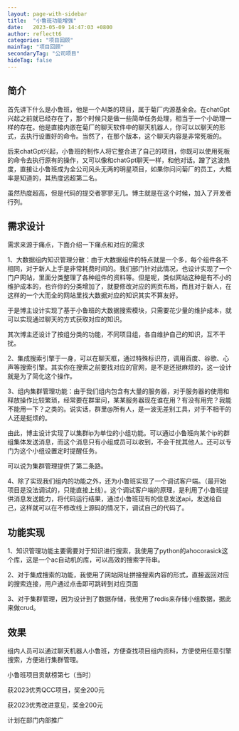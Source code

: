 ```yaml
---
layout: page-with-sidebar
title:  "小鲁班功能增强"
date:   2023-05-09 14:47:03 +0800
author: reflectt6
categories: "项目回顾"
mainTag: "项目回顾"
secondaryTag: "公司项目"
hideTag: false
---
```


## 简介

首先讲下什么是小鲁班，他是一个AI类的项目，属于菊厂内源基金会。在chatGpt兴起之前就已经存在了，那个时候只是做一些简单任务处理，相当于一个小助理一样的存在。他是直接内嵌在菊厂的聊天软件中的聊天机器人，你可以以聊天的形式，去执行设置好的命令。当然了，在那个版本，这个聊天内容是非常死板的。

后来chatGpt兴起，小鲁班的制作人将它整合进了自己的项目，你既可以使用死板的命令去执行原有的操作，又可以像和chatGpt聊天一样，和他对话。蹭了这波热度，直接让小鲁班成为全公司风头无两的明星项目，如果你问问菊厂的员工，大概率是知道的，其热度远超第二名。

虽然热度超高，但是代码的提交者寥寥无几。博主就是在这个时候，加入了开发者行列。

## 需求设计

需求来源于痛点，下面介绍一下痛点和对应的需求

1、大数据组内知识管理分散：由于大数据组件的特点就是一个多，每个组件各不相同，对于新人上手是非常耗费时间的。我们部门针对此情况，也设计实现了一个门户网站，里面分类整理了各种组件的资料等。但是呢，类似网站这种是有不小的维护成本的，也许你的分类增加了，就要修改对应的网页布局，而且对于新人，在这样的一个大而全的网站里找大数据对应的知识其实不算友好。

于是博主设计实现了基于小鲁班的大数据搜索模块，只需要花少量的维护成本，就可以实现通过聊天的方式获取对应的知识。

其次博主还设计了按组分类的功能，不同项目组，各自维护自己的知识，互不干扰。

2、集成搜索引擎于一身，可以在聊天框，通过特殊标识符，调用百度、谷歌、心声等搜索引擎。其实你在搜索之前要找对应的官网，是不是还挺麻烦的，这一设计就是为了简化这个操作。

3、组内集群管理功能：由于我们组内包含有大量的服务器，对于服务器的使用和释放操作比较繁琐，经常要在群里问，某某服务器现在谁在用？有没有用完？我能不能用一下？之类的。说实话，群里@所有人，是一波无差别工具，对于不相干的人还是挺烦的。

由此，博主设计实现了以集群ip为单位的小组功能。可以通过小鲁班向某个ip的群组集体发送消息，而这个消息只有小组成员可以收到，不会干扰其他人。还可以专门为这个小组设置定时提醒任务。

可以说为集群管理提供了第二条路。

4、除了实现我们组内的功能之外，还为小鲁班实现了一个调试客户端。（最开始项目是没法调试的，只能直接上线）。这个调试客户端的原理，是利用了小鲁班提供消息发送能力，将代码运行结果，通过小鲁班现有的信息发送api，发送给自己，这样就可以在不修改线上源码的情况下，调试自己的代码了。

## 功能实现

1、知识管理功能主要需要对于知识进行搜索，我使用了python的ahocorasick这个库，这是一个ac自动机的库，可以高效的搜索字符串。

2、对于集成搜索的功能，我使用了网站网址拼接搜索内容的形式，直接返回对应的搜索连接，用户通过点击即可跳转到对应页面

3、对于集群管理，因为设计到了数据存储，我使用了redis来存储小组数据，据此来做crud。

## 效果

组内人员可以通过聊天机器人小鲁班，方便查找项目组内资料，方便使用任意引擎搜索，方便进行集群管理。

小鲁班项目贡献榜第七（当时）

获2023优秀QCC项目，奖金200元

获2023优秀改进意见，奖金200元

计划在部门内部推广



